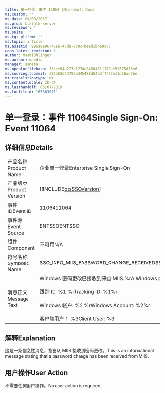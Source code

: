 ```yaml
---
title: 单一登录：事件 11064 |Microsoft Docs
ms.custom: ''
ms.date: 06/08/2017
ms.prod: biztalk-server
ms.reviewer: ''
ms.suite: ''
ms.tgt_pltfrm: ''
ms.topic: article
ms.assetid: 995a8e96-41ee-47da-8c0c-bead1b469a71
caps.latest.revision: 6
author: MandiOhlinger
ms.author: mandia
manager: anneta
ms.openlocfilehash: 31fce94a273b1274c8458481f171ee51575d73e6
ms.sourcegitcommit: 381e83d43796a345488d54b3f7413e11d56ad7be
ms.translationtype: MT
ms.contentlocale: zh-CN
ms.lasthandoff: 05/07/2019
ms.locfileid: "65303078"
---
```

# <a name="single-sign-on-event-11064"></a><span data-ttu-id="c0833-102">单一登录：事件 11064</span><span class="sxs-lookup"><span data-stu-id="c0833-102">Single Sign-On: Event 11064</span></span>
## <a name="details"></a><span data-ttu-id="c0833-103">详细信息</span><span class="sxs-lookup"><span data-stu-id="c0833-103">Details</span></span>  
  
|                 |                                                                                                                                                 |
|-----------------|-------------------------------------------------------------------------------------------------------------------------------------------------|
|  <span data-ttu-id="c0833-104">产品名称</span><span class="sxs-lookup"><span data-stu-id="c0833-104">Product Name</span></span>   |                                                            <span data-ttu-id="c0833-105">企业单一登录</span><span class="sxs-lookup"><span data-stu-id="c0833-105">Enterprise Single Sign-On</span></span>                                                            |
| <span data-ttu-id="c0833-106">产品版本</span><span class="sxs-lookup"><span data-stu-id="c0833-106">Product Version</span></span> |                                           [!INCLUDE[btsSSOVersion](../includes/btsssoversion-md.md)]                                            |
|    <span data-ttu-id="c0833-107">事件 ID</span><span class="sxs-lookup"><span data-stu-id="c0833-107">Event ID</span></span>     |                                                                      <span data-ttu-id="c0833-108">11064</span><span class="sxs-lookup"><span data-stu-id="c0833-108">11064</span></span>                                                                      |
|  <span data-ttu-id="c0833-109">事件源</span><span class="sxs-lookup"><span data-stu-id="c0833-109">Event Source</span></span>   |                                                                     <span data-ttu-id="c0833-110">ENTSSO</span><span class="sxs-lookup"><span data-stu-id="c0833-110">ENTSSO</span></span>                                                                      |
|    <span data-ttu-id="c0833-111">组件</span><span class="sxs-lookup"><span data-stu-id="c0833-111">Component</span></span>    |                                                                       <span data-ttu-id="c0833-112">不可用</span><span class="sxs-lookup"><span data-stu-id="c0833-112">N/A</span></span>                                                                       |
|  <span data-ttu-id="c0833-113">符号名称</span><span class="sxs-lookup"><span data-stu-id="c0833-113">Symbolic Name</span></span>  |                                                     <span data-ttu-id="c0833-114">SSO_INFO_MIIS_PASSWORD_CHANGE_RECEIVED</span><span class="sxs-lookup"><span data-stu-id="c0833-114">SSO_INFO_MIIS_PASSWORD_CHANGE_RECEIVED</span></span>                                                      |
|  <span data-ttu-id="c0833-115">消息正文</span><span class="sxs-lookup"><span data-stu-id="c0833-115">Message Text</span></span>   | <span data-ttu-id="c0833-116">Windows 密码更改已接收到来自 MIIS.%r</span><span class="sxs-lookup"><span data-stu-id="c0833-116">A Windows password change was received from MIIS.%r</span></span><br /><br /> <span data-ttu-id="c0833-117">跟踪 ID: %1 %r</span><span class="sxs-lookup"><span data-stu-id="c0833-117">Tracking ID: %1%r</span></span><br /><br /> <span data-ttu-id="c0833-118">Windows 帐户: %2 %r</span><span class="sxs-lookup"><span data-stu-id="c0833-118">Windows Account: %2%r</span></span><br /><br /> <span data-ttu-id="c0833-119">客户端用户： %3</span><span class="sxs-lookup"><span data-stu-id="c0833-119">Client User: %3</span></span> |
  
## <a name="explanation"></a><span data-ttu-id="c0833-120">解释</span><span class="sxs-lookup"><span data-stu-id="c0833-120">Explanation</span></span>  
 <span data-ttu-id="c0833-121">这是一条信息性消息，指出从 MIIS 接收到密码更改。</span><span class="sxs-lookup"><span data-stu-id="c0833-121">This is an informational message stating that a password change has been received from MIIS.</span></span>  
  
## <a name="user-action"></a><span data-ttu-id="c0833-122">用户操作</span><span class="sxs-lookup"><span data-stu-id="c0833-122">User Action</span></span>  
 <span data-ttu-id="c0833-123">不需要任何用户操作。</span><span class="sxs-lookup"><span data-stu-id="c0833-123">No user action is required.</span></span>